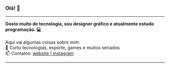 ### Olá! 👋
<hr>

<!--
**jaquetx/jaquetx** is a ✨ _special_ ✨ repository because its `README.md` (this file) appears on your GitHub profile.
-->
<strong>Gosto muito de tecnologia, sou designer gráfico e atualmente estudo programação. 💻</strong></br></br>
Aqui vai algumas coisas sobre mim:</br>
💬 Curto tecnologias, esporte, games e muitos seriados</br>
📫 Contatos: <a href="https://www.jaquetx.com" target="_blank">website | <a href="https://www.instagram.com/jaquetx" target="_blank">instagram 
<hr>
